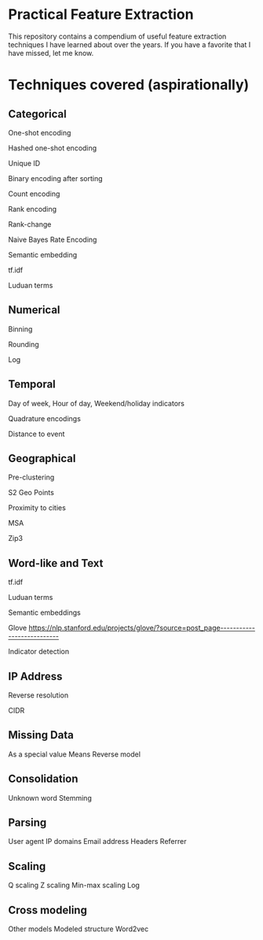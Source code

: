 # Practical Feature Extraction

This repository contains a compendium of useful feature extraction techniques I have learned about over the years. If you have a favorite that I have missed, let me know.

# Techniques covered (aspirationally)
## Categorical
One-shot encoding

Hashed one-shot encoding

Unique ID

Binary encoding after sorting

Count encoding

Rank encoding

Rank-change

Naive Bayes Rate Encoding

Semantic embedding

tf.idf

Luduan terms
## Numerical
Binning

Rounding

Log
## Temporal
Day of week, Hour of day, Weekend/holiday indicators

Quadrature encodings

Distance to event
## Geographical
Pre-clustering

S2 Geo Points

Proximity to cities

MSA

Zip3
## Word-like and Text

tf.idf

Luduan terms

Semantic embeddings

Glove
https://nlp.stanford.edu/projects/glove/?source=post_page---------------------------

Indicator detection
## IP Address
Reverse resolution

CIDR
## Missing Data
As a special value
Means
Reverse model
## Consolidation
Unknown word
Stemming
## Parsing
User agent
IP domains
Email address
Headers
Referrer
## Scaling
Q scaling
Z scaling
Min-max scaling
Log
## Cross modeling
Other models
Modeled structure
Word2vec
